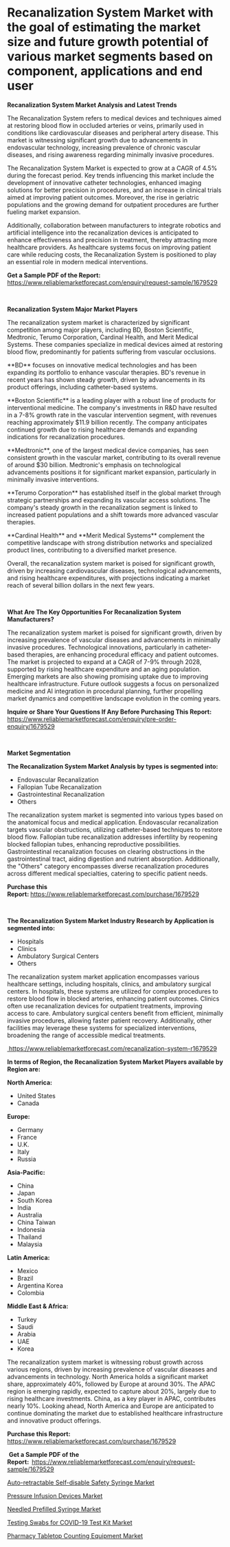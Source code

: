 <p><h1>Recanalization System Market with the goal of estimating the market size and future growth potential of various market segments based on component, applications and end user</h1></p><p><strong>Recanalization System Market Analysis and Latest Trends</strong></p>
<p><p>The Recanalization System refers to medical devices and techniques aimed at restoring blood flow in occluded arteries or veins, primarily used in conditions like cardiovascular diseases and peripheral artery disease. This market is witnessing significant growth due to advancements in endovascular technology, increasing prevalence of chronic vascular diseases, and rising awareness regarding minimally invasive procedures.</p><p>The Recanalization System Market is expected to grow at a CAGR of 4.5% during the forecast period. Key trends influencing this market include the development of innovative catheter technologies, enhanced imaging solutions for better precision in procedures, and an increase in clinical trials aimed at improving patient outcomes. Moreover, the rise in geriatric populations and the growing demand for outpatient procedures are further fueling market expansion. </p><p>Additionally, collaboration between manufacturers to integrate robotics and artificial intelligence into the recanalization devices is anticipated to enhance effectiveness and precision in treatment, thereby attracting more healthcare providers. As healthcare systems focus on improving patient care while reducing costs, the Recanalization System is positioned to play an essential role in modern medical interventions.</p></p>
<p><strong>Get a Sample PDF of the Report:&nbsp;</strong> <a href="https://www.reliablemarketforecast.com/enquiry/request-sample/1679529?utm_campaign=1097&utm_medium=2&utm_source=Github&utm_content=ia&utm_term=25032025&utm_id=recanalization-system">https://www.reliablemarketforecast.com/enquiry/request-sample/1679529</a></p>
<p>&nbsp;</p>
<p><strong>Recanalization System Major Market Players</strong></p>
<p><p>The recanalization system market is characterized by significant competition among major players, including BD, Boston Scientific, Medtronic, Terumo Corporation, Cardinal Health, and Merit Medical Systems. These companies specialize in medical devices aimed at restoring blood flow, predominantly for patients suffering from vascular occlusions.</p><p>**BD** focuses on innovative medical technologies and has been expanding its portfolio to enhance vascular therapies. BD's revenue in recent years has shown steady growth, driven by advancements in its product offerings, including catheter-based systems.</p><p>**Boston Scientific** is a leading player with a robust line of products for interventional medicine. The company's investments in R&D have resulted in a 7-8% growth rate in the vascular intervention segment, with revenues reaching approximately $11.9 billion recently. The company anticipates continued growth due to rising healthcare demands and expanding indications for recanalization procedures.</p><p>**Medtronic**, one of the largest medical device companies, has seen consistent growth in the vascular market, contributing to its overall revenue of around $30 billion. Medtronic's emphasis on technological advancements positions it for significant market expansion, particularly in minimally invasive interventions.</p><p>**Terumo Corporation** has established itself in the global market through strategic partnerships and expanding its vascular access solutions. The company's steady growth in the recanalization segment is linked to increased patient populations and a shift towards more advanced vascular therapies.</p><p>**Cardinal Health** and **Merit Medical Systems** complement the competitive landscape with strong distribution networks and specialized product lines, contributing to a diversified market presence.</p><p>Overall, the recanalization system market is poised for significant growth, driven by increasing cardiovascular diseases, technological advancements, and rising healthcare expenditures, with projections indicating a market reach of several billion dollars in the next few years.</p></p>
<p>&nbsp;</p>
<p><strong>What Are The Key Opportunities For Recanalization System Manufacturers?</strong></p>
<p><p>The recanalization system market is poised for significant growth, driven by increasing prevalence of vascular diseases and advancements in minimally invasive procedures. Technological innovations, particularly in catheter-based therapies, are enhancing procedural efficacy and patient outcomes. The market is projected to expand at a CAGR of 7-9% through 2028, supported by rising healthcare expenditure and an aging population. Emerging markets are also showing promising uptake due to improving healthcare infrastructure. Future outlook suggests a focus on personalized medicine and AI integration in procedural planning, further propelling market dynamics and competitive landscape evolution in the coming years.</p></p>
<p><strong>Inquire or Share Your Questions If Any Before Purchasing This Report:</strong> <a href="https://www.reliablemarketforecast.com/enquiry/pre-order-enquiry/1679529?utm_campaign=1097&utm_medium=2&utm_source=Github&utm_content=ia&utm_term=25032025&utm_id=recanalization-system">https://www.reliablemarketforecast.com/enquiry/pre-order-enquiry/1679529</a></p>
<p>&nbsp;</p>
<p><strong>Market Segmentation</strong></p>
<p><strong>The Recanalization System Market Analysis by types is segmented into:</strong></p>
<p><ul><li>Endovascular Recanalization</li><li>Fallopian Tube Recanalization</li><li>Gastrointestinal Recanalization</li><li>Others</li></ul></p>
<p><p>The recanalization system market is segmented into various types based on the anatomical focus and medical application. Endovascular recanalization targets vascular obstructions, utilizing catheter-based techniques to restore blood flow. Fallopian tube recanalization addresses infertility by reopening blocked fallopian tubes, enhancing reproductive possibilities. Gastrointestinal recanalization focuses on clearing obstructions in the gastrointestinal tract, aiding digestion and nutrient absorption. Additionally, the "Others" category encompasses diverse recanalization procedures across different medical specialties, catering to specific patient needs.</p></p>
<p><strong>Purchase this Report:&nbsp;</strong><a href="https://www.reliablemarketforecast.com/purchase/1679529?utm_campaign=1097&utm_medium=2&utm_source=Github&utm_content=ia&utm_term=25032025&utm_id=recanalization-system">https://www.reliablemarketforecast.com/purchase/1679529</a></p>
<p>&nbsp;</p>
<p><strong>The Recanalization System Market Industry Research by Application is segmented into:</strong></p>
<p><ul><li>Hospitals</li><li>Clinics</li><li>Ambulatory Surgical Centers</li><li>Others</li></ul></p>
<p><p>The recanalization system market application encompasses various healthcare settings, including hospitals, clinics, and ambulatory surgical centers. In hospitals, these systems are utilized for complex procedures to restore blood flow in blocked arteries, enhancing patient outcomes. Clinics often use recanalization devices for outpatient treatments, improving access to care. Ambulatory surgical centers benefit from efficient, minimally invasive procedures, allowing faster patient recovery. Additionally, other facilities may leverage these systems for specialized interventions, broadening the range of accessible medical treatments.</p></p>
<p><a href="https://www.reliablemarketforecast.com/recanalization-system-r1679529?utm_campaign=1097&utm_medium=2&utm_source=Github&utm_content=ia&utm_term=25032025&utm_id=recanalization-system">&nbsp;https://www.reliablemarketforecast.com/recanalization-system-r1679529</a></p>
<p><strong>In terms of Region, the Recanalization System Market Players available by Region are:</strong></p>
<p>
    <p> <strong> North America: </strong>
        <ul>
            <li>United States</li>
            <li>Canada</li>
        </ul>
        </p> 
    <p> <strong> Europe: </strong>
        <ul>
            <li>Germany</li>
            <li>France</li>
            <li>U.K.</li>
            <li>Italy</li>
            <li>Russia</li>
        </ul>
        </p> 
    <p> <strong> Asia-Pacific: </strong>
        <ul>
            <li>China</li>
            <li>Japan</li>
            <li>South Korea</li>
            <li>India</li>
            <li>Australia</li>
            <li>China Taiwan</li>
            <li>Indonesia</li>
            <li>Thailand</li>
            <li>Malaysia</li>
        </ul>
        </p> 
    <p> <strong> Latin America: </strong>
        <ul>
            <li>Mexico</li>
            <li>Brazil</li>
            <li>Argentina Korea</li>
            <li>Colombia</li>
        </ul>
        </p> 
    <p> <strong> Middle East & Africa: </strong>
        <ul>
            <li>Turkey</li>
            <li>Saudi</li>
            <li>Arabia</li>
            <li>UAE</li>
            <li>Korea</li>
        </ul>
    </p>
    </p>
<p><p>The recanalization system market is witnessing robust growth across various regions, driven by increasing prevalence of vascular diseases and advancements in technology. North America holds a significant market share, approximately 40%, followed by Europe at around 30%. The APAC region is emerging rapidly, expected to capture about 20%, largely due to rising healthcare investments. China, as a key player in APAC, contributes nearly 10%. Looking ahead, North America and Europe are anticipated to continue dominating the market due to established healthcare infrastructure and innovative product offerings.</p></p>
<p><strong>Purchase this Report: </strong><a href="https://www.reliablemarketforecast.com/purchase/1679529?utm_campaign=1097&utm_medium=2&utm_source=Github&utm_content=ia&utm_term=25032025&utm_id=recanalization-system">https://www.reliablemarketforecast.com/purchase/1679529</a></p>
<p>&nbsp;<strong>Get a Sample PDF of the Report:&nbsp;&nbsp;</strong><a href="https://www.reliablemarketforecast.com/enquiry/request-sample/1679529?utm_campaign=1097&utm_medium=2&utm_source=Github&utm_content=ia&utm_term=25032025&utm_id=recanalization-system">https://www.reliablemarketforecast.com/enquiry/request-sample/1679529</a></p>
<p><strong></strong></p>
<p><p><a href="https://github.com/ajegiobitsa/Market-Research-Report-List-1/blob/main/auto-retractable-self-disable-safety-syringe-market.md?utm_campaign=1097&utm_medium=2&utm_source=Github&utm_content=ia&utm_term=25032025&utm_id=recanalization-system">Auto-retractable Self-disable Safety Syringe Market</a></p><p><a href="https://github.com/efialiurca/Market-Research-Report-List-1/blob/main/pressure-infusion-devices-market.md?utm_campaign=1097&utm_medium=2&utm_source=Github&utm_content=ia&utm_term=25032025&utm_id=recanalization-system">Pressure Infusion Devices Market</a></p><p><a href="https://github.com/oshodikurc/Market-Research-Report-List-1/blob/main/needled-prefilled-syringe-market.md?utm_campaign=1097&utm_medium=2&utm_source=Github&utm_content=ia&utm_term=25032025&utm_id=recanalization-system">Needled Prefilled Syringe Market</a></p><p><a href="https://github.com/noppbebawy/Market-Research-Report-List-1/blob/main/testing-swabs-for-covid-19-test-kit-market.md?utm_campaign=1097&utm_medium=2&utm_source=Github&utm_content=ia&utm_term=25032025&utm_id=recanalization-system">Testing Swabs for COVID-19 Test Kit Market</a></p><p><a href="https://github.com/aslinalirey9/Market-Research-Report-List-1/blob/main/pharmacy-tabletop-counting-equipment-market.md?utm_campaign=1097&utm_medium=2&utm_source=Github&utm_content=ia&utm_term=25032025&utm_id=recanalization-system">Pharmacy Tabletop Counting Equipment Market</a></p></p>